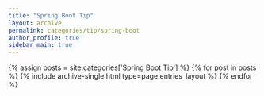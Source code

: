 ```yaml
---
title: "Spring Boot Tip"
layout: archive
permalink: categories/tip/spring-boot
author_profile: true
sidebar_main: true
---
```



{% assign posts = site.categories['Spring Boot Tip'] %}
{% for post in posts %} {% include archive-single.html type=page.entries_layout %} {% endfor %}